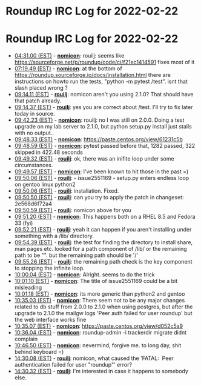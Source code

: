 # Roundup IRC Log for 2022-02-22 #
# Roundup IRC Log for 2022-02-22
* <a href="#04:31.00" id="04:31.00">04:31.00 (EST)</a> - __[nomicon](https://github.com/nomicon)__: rouilj: seems like <https://sourceforge.net/p/roundup/code/ci/f21ec1414591> fixes most of it
* <a href="#07:19.49" id="07:19.49">07:19.49 (EST)</a> - __[nomicon](https://github.com/nomicon)__: at the bottom of <https://roundup.sourceforge.io/docs/installation.html> there are instructions on howto run the tests, "python -m pytest /test". isnt that slash placed wrong ?
* <a href="#09:14.11" id="09:14.11">09:14.11 (EST)</a> - __[rouilj](https://github.com/rouilj)__: nomicon aren't you using 2.1.0? That should have that patch already.
* <a href="#09:14.37" id="09:14.37">09:14.37 (EST)</a> - __[rouilj](https://github.com/rouilj)__: yes you are correct about /test. I'll try to fix later today in source.
* <a href="#09:42.23" id="09:42.23">09:42.23 (EST)</a> - __[nomicon](https://github.com/nomicon)__: rouilj: no I was still on 2.0.0. Doing a test upgrade on my lab server to 2.1.0, but python setup.py install just stalls with no output..
* <a href="#09:48.33" id="09:48.33">09:48.33 (EST)</a> - __[nomicon](https://github.com/nomicon)__: <https://paste.centos.org/view/61231c5b>
* <a href="#09:48.59" id="09:48.59">09:48.59 (EST)</a> - __[nomicon](https://github.com/nomicon)__: pytest passed before that, 1282 passed, 322 skipped in 422.48 seconds
* <a href="#09:49.32" id="09:49.32">09:49.32 (EST)</a> - __[rouilj](https://github.com/rouilj)__: ok, there was an inifite loop under some circumstances.
* <a href="#09:49.57" id="09:49.57">09:49.57 (EST)</a> - __[nomicon](https://github.com/nomicon)__: I've been known to hit those in the past =)
* <a href="#09:50.06" id="09:50.06">09:50.06 (EST)</a> - __[rouilj](https://github.com/rouilj)__: - issue2551169 - setup.py enters endless loop on gentoo linux python2
* <a href="#09:50.06" id="09:50.06">09:50.06 (EST)</a> - __[rouilj](https://github.com/rouilj)__: installation. Fixed.
* <a href="#09:50.50" id="09:50.50">09:50.50 (EST)</a> - __[rouilj](https://github.com/rouilj)__: can you try to apply the patch in changeset: 2e568d6f72a4
* <a href="#09:50.59" id="09:50.59">09:50.59 (EST)</a> - __[rouilj](https://github.com/rouilj)__: nomicon above for you
* <a href="#09:51.20" id="09:51.20">09:51.20 (EST)</a> - __[nomicon](https://github.com/nomicon)__: This happens both on a RHEL 8.5 and Fedora 33 (fyi)
* <a href="#09:52.21" id="09:52.21">09:52.21 (EST)</a> - __[rouilj](https://github.com/rouilj)__: yeah it can happen if you aren't installing under something with a /lib/ directory.
* <a href="#09:54.39" id="09:54.39">09:54.39 (EST)</a> - __[rouilj](https://github.com/rouilj)__: the test for finding the directory to install share, man pages etc. looked for a path component of /lib/ or the remaining path to be "". but the remaining path should be '/'
* <a href="#09:55.26" id="09:55.26">09:55.26 (EST)</a> - __[rouilj](https://github.com/rouilj)__: the remaining path check is the key component to stopping the infinite loop.
* <a href="#10:00.04" id="10:00.04">10:00.04 (EST)</a> - __[nomicon](https://github.com/nomicon)__: Alright. seems to do the trick
* <a href="#10:01.10" id="10:01.10">10:01.10 (EST)</a> - __[nomicon](https://github.com/nomicon)__: The title of issue2551169 could be a bit misleading
* <a href="#10:01.18" id="10:01.18">10:01.18 (EST)</a> - __[nomicon](https://github.com/nomicon)__: its more generic than python2 and gentoo
* <a href="#10:35.03" id="10:35.03">10:35.03 (EST)</a> - __[nomicon](https://github.com/nomicon)__: There seem not to be any major changes related to db stuff from 2.0.0 to 2.1.0 when using postgres, but after the upgrade to 2.1.0 the mailgw logs 'Peer auth failed for user roundup' but the web interface works fine
* <a href="#10:35.07" id="10:35.07">10:35.07 (EST)</a> - __[nomicon](https://github.com/nomicon)__: <https://paste.centos.org/view/d052c5a9>
* <a href="#10:36.04" id="10:36.04">10:36.04 (EST)</a> - __[nomicon](https://github.com/nomicon)__: roundup-admin -i trackerdir migrate didnt complain
* <a href="#10:46.50" id="10:46.50">10:46.50 (EST)</a> - __[nomicon](https://github.com/nomicon)__: nevermind, forgive me. to long day, shit behind keyboard =)
* <a href="#14:30.08" id="14:30.08">14:30.08 (EST)</a> - __[rouilj](https://github.com/rouilj)__: nomicon, what caused the 'FATAL:  Peer authentication failed for user "roundup"' error?
* <a href="#14:30.32" id="14:30.32">14:30.32 (EST)</a> - __[rouilj](https://github.com/rouilj)__: I'm interested in case it happens to somebody else.
